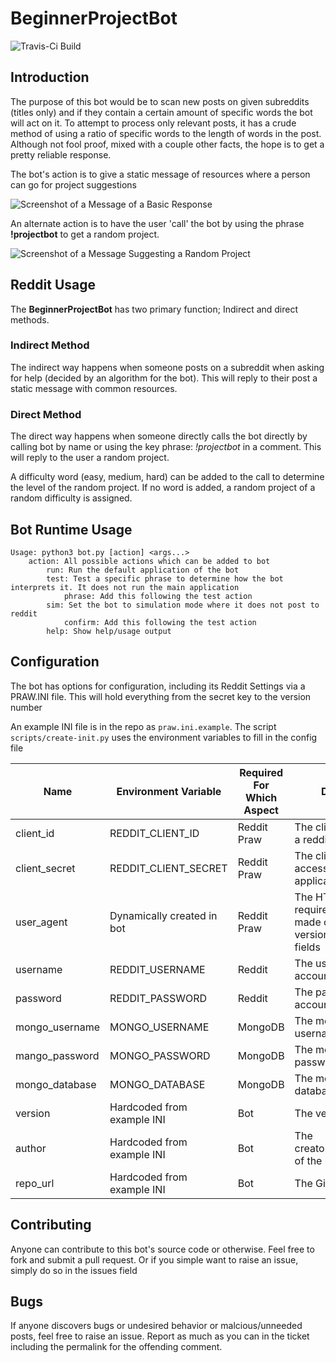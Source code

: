 BeginnerProjectBot
==================

![Travis-Ci Build](https://img.shields.io/travis/srz2/BeginnerProjectBot)

## Introduction
The purpose of this bot would be to scan new posts on given subreddits (titles only) and if they contain a certain amount of specific words the bot will act on it. To attempt to process only relevant posts, it has a crude method of using a ratio of specific words to the length of words in the post. Although not fool proof, mixed with a couple other facts, the hope is to get a pretty reliable response.

The bot's action is to give a static message of resources where a person can go for project suggestions

![Screenshot of a Message of a Basic Response](assets/screenshot_basic.png)

An alternate action is to have the user 'call' the bot by using the phrase **!projectbot** to get a random project.

![Screenshot of a Message Suggesting a Random Project](assets/screenshot_suggestion.png)

## Reddit Usage

The **BeginnerProjectBot** has two primary function; Indirect and direct methods. 

### Indirect Method

The indirect way happens when someone posts on a subreddit when asking for help (decided by an algorithm for the bot). This will reply to their post a static message with common resources.

### Direct Method

The direct way happens when someone directly calls the bot directly by calling bot by name or using the key phrase: *!projectbot* in a comment. This will reply to the user a random project.

A difficulty word (easy, medium, hard) can be added to the call to determine the level of the random project. If no word is added, a random project of a random difficulty is assigned.

## Bot Runtime Usage
```
Usage: python3 bot.py [action] <args...>
    action: All possible actions which can be added to bot
        run: Run the default application of the bot
        test: Test a specific phrase to determine how the bot interprets it. It does not run the main application
            phrase: Add this following the test action
        sim: Set the bot to simulation mode where it does not post to reddit
            confirm: Add this following the test action
        help: Show help/usage output
```

## Configuration
The bot has options for configuration, including its Reddit Settings via a PRAW.INI file. This will hold everything from the secret key to the version number

An example INI file is in the repo as `praw.ini.example`. The script `scripts/create-init.py` uses the environment variables to fill in the config file

Name | Environment Variable | Required For Which Aspect | Description
-----|----------------------|---------------------------|------------
client_id | REDDIT_CLIENT_ID | Reddit Praw | The client ID to access a reddit application
client_secret | REDDIT_CLIENT_SECRET | Reddit Praw | The client secret to access a reddit application
user_agent | Dynamically created in bot | Reddit Praw | The HTTP user agent required for PRAW, made of the username, version, and author fields
username | REDDIT_USERNAME | Reddit | The username of the account
password | REDDIT_PASSWORD | Reddit | The password of the account
mongo_username | MONGO_USERNAME | MongoDB | The mongodb username
mango_password | MONGO_PASSWORD | MongoDB | The mongodb password
mongo_database | MONGO_DATABASE | MongoDB | The mongodb database name
version | Hardcoded from example INI | Bot | The version of the bot
author | Hardcoded from example INI | Bot | The creator/implementation of the bot
repo_url | Hardcoded from example INI | Bot | The GitHub repo URL


## Contributing
Anyone can contribute to this bot's source code or otherwise. Feel free to fork and submit a pull request. Or if you simple want to raise an issue, simply do so in the issues field

## Bugs
If anyone discovers bugs or undesired behavior or malcious/unneeded posts, feel free to raise an issue. Report as much as you can in the ticket including the permalink for the offending comment.